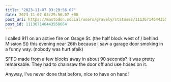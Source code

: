 ```yaml
---
title: "2023-11-07 03:29:56.07"
date: 2023-11-07 03:29:56.07 +00
post_uri: https://mastodon.social/users/gravely/statuses/111367146443558664
post_id: 111367146443558664
---
```

I called 911 on an active fire on Osage St. (the half block west of / behind Mission St) this evening near 26th because I saw a garage door smoking in a funny way. (nobody was hurt afaik)

SFFD made from a few blocks away in about 90 seconds? It was pretty remarkable. They had to chainsaw the door off and use hoses on it.

Anyway, I've never done that before, nice to have on hand!


